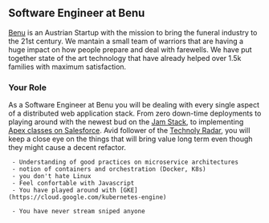 ## Software Engineer at Benu

[Benu](https://benu.at) is an Austrian Startup with the mission to bring the funeral industry to the 21st century. We mantain a small team of warriors that are having a huge impact on how people prepare and deal with farewells. We have put together state of the art technology that have already helped over 1.5k families with maximum satisfaction.

### Your Role

As a Software Engineer at Benu you will be dealing with every single aspect of a distributed web application stack. From zero down-time deployments to playing around with the newest bud on the [Jam Stack](https://jamstack.org/), to implementing [Apex classes on Salesforce](https://developer.salesforce.com/docs/atlas.en-us.apexcode.meta/apexcode/apex_intro_what_is_apex.htm). Avid follower of the [Technoly Radar](https://www.thoughtworks.com/radar), you will keep a close eye on the things that will bring value long term even though they might cause a decent refactor.

```Nice to Have
 - Understanding of good practices on microservice architectures
 - notion of containers and orchestration (Docker, K8s)
 - you don't hate Linux 
 - Feel confortable with Javascript
 - You have played around with [GKE](https://cloud.google.com/kubernetes-engine)
```

```Mandatory
 - You have never stream sniped anyone
```